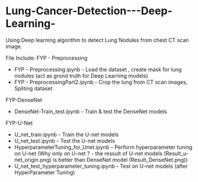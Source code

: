 # Lung-Cancer-Detection---Deep-Learning-
Using Deep learning algorithm to detect Lung Nodules from chest CT scan image.

File Include:
FYP - Preprocessing
- FYP - Preprocessing.ipynb - Load the dataset , create mask for lung nodules (act as grond truth for Deep Learning models)
- FYP - PreprocessingPart2.ipynb - Crop the lung from CT scan images, Spliting dataset

FYP-DenseNet
- DenseNet-Train_test.ipynb - Train & test the DenseNet models 

FYP-U-Net
- U_net_train.ipynb - Train the U-net models
- U_net_test.ipynb - Test the U-net models
- HyperparameterTuning_for_Unet.ipynb - Perform hyperparameter tuning on U-net (Why only on U-net ? - the ressult of U-net models (Result_u-net_origin.png) is better than DenseNet model (Result_DenseNet.png))
- U_net_test_hyperparameter_tuning.ipynb - Test on U-net models (after HyperParameter Tuning)
